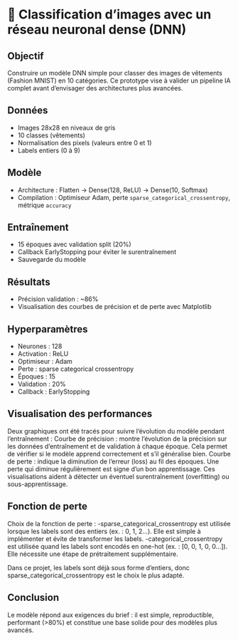 # 🧠 Classification d’images avec un réseau neuronal dense (DNN)

##  Objectif
Construire un modèle DNN simple pour classer des images de vêtements (Fashion MNIST) en 10 catégories. Ce prototype vise à valider un pipeline IA complet avant d’envisager des architectures plus avancées.
##  Données
- Images 28x28 en niveaux de gris
- 10 classes (vêtements)
- Normalisation des pixels (valeurs entre 0 et 1)
- Labels entiers (0 à 9)
##  Modèle
- Architecture : Flatten → Dense(128, ReLU) → Dense(10, Softmax)
- Compilation : Optimiseur Adam, perte `sparse_categorical_crossentropy`, métrique `accuracy`
##  Entraînement
- 15 époques avec validation split (20%)
- Callback EarlyStopping pour éviter le surentraînement
- Sauvegarde du modèle
##  Résultats
- Précision validation : ~86%
- Visualisation des courbes de précision et de perte avec Matplotlib
##  Hyperparamètres
- Neurones : 128
- Activation : ReLU
- Optimiseur : Adam
- Perte : sparse categorical crossentropy
- Époques : 15
- Validation : 20%
- Callback : EarlyStopping
## Visualisation des performances
Deux graphiques ont été tracés pour suivre l’évolution du modèle pendant l’entraînement :
    Courbe de précision : montre l’évolution de la précision sur les données d’entraînement et de validation à chaque époque. Cela permet de vérifier si le modèle apprend correctement et s’il généralise bien.
    Courbe de perte : indique la diminution de l’erreur (loss) au fil des époques. Une perte qui diminue régulièrement est signe d’un bon apprentissage.
Ces visualisations aident à détecter un éventuel surentraînement (overfitting) ou sous-apprentissage.
##  Fonction de perte
 Choix de la fonction de perte :
  -sparse_categorical_crossentropy est utilisée lorsque les labels sont des entiers (ex. : 0, 1, 2…). Elle est simple à implémenter et évite de transformer les labels.
  -categorical_crossentropy est utilisée quand les labels sont encodés en one-hot (ex. : [0, 0, 1, 0, 0…]). Elle nécessite une étape de prétraitement supplémentaire.

Dans ce projet, les labels sont déjà sous forme d’entiers, donc sparse_categorical_crossentropy est le choix le plus adapté.
##  Conclusion
Le modèle répond aux exigences du brief : il est simple, reproductible, performant (>80%) et constitue une base solide pour des modèles plus avancés.
